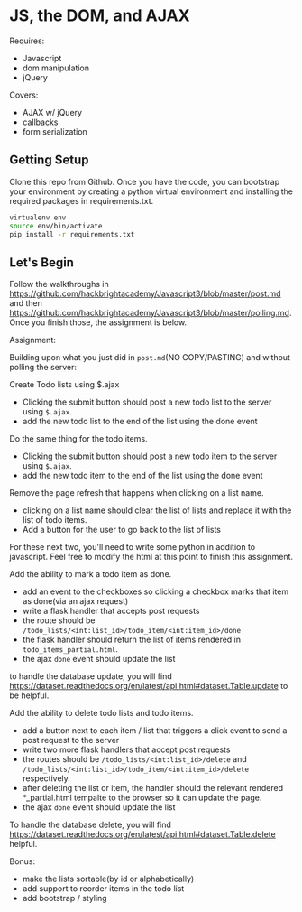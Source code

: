 # JS, the DOM, and AJAX

Requires:
- Javascript
- dom manipulation
- jQuery

Covers:
- AJAX w/ jQuery
- callbacks
- form serialization


## Getting Setup
Clone this repo from Github. Once you have the code, you can bootstrap your environment by creating a python virtual environment and installing the required packages in requirements.txt. 

````bash
virtualenv env
source env/bin/activate
pip install -r requirements.txt
````

## Let's Begin

Follow the walkthroughs in https://github.com/hackbrightacademy/Javascript3/blob/master/post.md and then https://github.com/hackbrightacademy/Javascript3/blob/master/polling.md. Once you finish those, the assignment is below.

Assignment:

Building upon what you just did in `post.md`(NO COPY/PASTING) and without polling the server:

Create Todo lists using $.ajax
- Clicking the submit button should post a new todo list to the server using `$.ajax`.  
- add the new todo list to the end of the list using the done event

Do the same thing for the todo items.
- Clicking the submit button should post a new todo item to the server using `$.ajax`.  
- add the new todo item to the end of the list using the done event

Remove the page refresh that happens when clicking on a list name.
- clicking on a list name should clear the list of lists and replace it with the list of todo items.
- Add a button for the user to go back to the list of lists

For these next two, you'll need to write some python in addition to javascript. Feel free to modify the html at this point to finish this assignment.

Add the ability to mark a todo item as done.
- add an event to the checkboxes so clicking a checkbox marks that item as done(via an ajax request)
- write a flask handler that accepts post requests
- the route should be `/todo_lists/<int:list_id>/todo_item/<int:item_id>/done`
- the flask handler should return the list of items rendered in `todo_items_partial.html`.
- the ajax `done` event should update the list

to handle the database update, you will find https://dataset.readthedocs.org/en/latest/api.html#dataset.Table.update to be helpful.

Add the ability to delete todo lists and todo items.
- add a button next to each item / list that triggers a click event to send a post request to the server
- write two more flask handlers that accept post requests
- the routes should be `/todo_lists/<int:list_id>/delete` and `/todo_lists/<int:list_id>/todo_item/<int:item_id>/delete` respectively. 
- after deleting the list or item, the handler should the relevant rendered *_partial.html tempalte to the browser so it can update the page.
- the ajax `done` event should update the list


To handle the database delete, you will find https://dataset.readthedocs.org/en/latest/api.html#dataset.Table.delete helpful.





Bonus:
- make the lists sortable(by id or alphabetically)
- add support to reorder items in the todo list
- add bootstrap / styling

